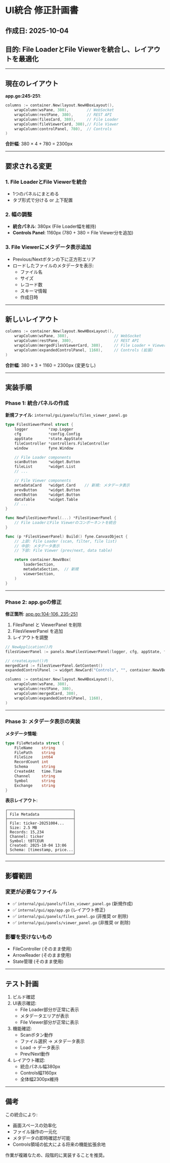 # UI統合 修正計画書

## 作成日: 2025-10-04
## 目的: File LoaderとFile Viewerを統合し、レイアウトを最適化

---

## 現在のレイアウト

**app.go:245-251**:
```go
columns := container.New(layout.NewHBoxLayout(),
    wrapColumn(wsPane, 380),        // WebSocket
    wrapColumn(restPane, 380),      // REST API
    wrapColumn(filesCard, 380),     // File Loader
    wrapColumn(fileViewerCard, 380),// File Viewer
    wrapColumn(controlPanel, 780),  // Controls
)
```

**合計幅**: 380 × 4 + 780 = 2300px

---

## 要求される変更

### 1. File LoaderとFile Viewerを統合
- 1つのパネルにまとめる
- タブ形式で分ける or 上下配置

### 2. 幅の調整
- **統合パネル**: 380px (File Loader幅を維持)
- **Controls Panel**: 1160px (780 + 380 = File Viewer分を追加)

### 3. File Viewerにメタデータ表示追加
- Previous/Nextボタンの下に正方形エリア
- ロードしたファイルのメタデータを表示:
  - ファイル名
  - サイズ
  - レコード数
  - スキーマ情報
  - 作成日時

---

## 新しいレイアウト

```go
columns := container.New(layout.NewHBoxLayout(),
    wrapColumn(wsPane, 380),                    // WebSocket
    wrapColumn(restPane, 380),                  // REST API
    wrapColumn(mergedFilesViewerCard, 380),     // File Loader + Viewer (統合)
    wrapColumn(expandedControlPanel, 1160),     // Controls (拡張)
)
```

**合計幅**: 380 × 3 + 1160 = 2300px (変更なし)

---

## 実装手順

### Phase 1: 統合パネルの作成

**新規ファイル**: `internal/gui/panels/files_viewer_panel.go`

```go
type FilesViewerPanel struct {
    logger         *zap.Logger
    cfg            *config.Config
    appState       *state.AppState
    fileController *controllers.FileController
    window         fyne.Window

    // File Loader components
    scanButton     *widget.Button
    fileList       *widget.List
    // ...

    // File Viewer components
    metadataCard   *widget.Card    // 新規: メタデータ表示
    prevButton     *widget.Button
    nextButton     *widget.Button
    dataTable      *widget.Table
    // ...
}

func NewFilesViewerPanel(...) *FilesViewerPanel {
    // File LoaderとFile Viewerのコンポーネントを統合
}

func (p *FilesViewerPanel) Build() fyne.CanvasObject {
    // 上部: File Loader (scan, filter, file list)
    // 中部: メタデータ表示
    // 下部: File Viewer (prev/next, data table)

    return container.NewVBox(
        loaderSection,
        metadataSection,  // 新規
        viewerSection,
    )
}
```

---

### Phase 2: app.goの修正

**修正箇所**: [app.go:104-106, 235-251](internal/gui/app/app.go)

1. FilesPanel と ViewerPanel を削除
2. FilesViewerPanel を追加
3. レイアウトを調整

```go
// NewApplication()内
filesViewerPanel := panels.NewFilesViewerPanel(logger, cfg, appState, fileController, window)

// createLayout()内
mergedCard := filesViewerPanel.GetContent()
expandedControlPanel := widget.NewCard("Controls", "", container.NewVBox())

columns := container.New(layout.NewHBoxLayout(),
    wrapColumn(wsPane, 380),
    wrapColumn(restPane, 380),
    wrapColumn(mergedCard, 380),
    wrapColumn(expandedControlPanel, 1160),
)
```

---

### Phase 3: メタデータ表示の実装

**メタデータ情報**:
```go
type FileMetadata struct {
    FileName    string
    FilePath    string
    FileSize    int64
    RecordCount int
    Schema      string
    CreatedAt   time.Time
    Channel     string
    Symbol      string
    Exchange    string
}
```

**表示レイアウト**:
```
┌─────────────────────────────┐
│ File Metadata               │
├─────────────────────────────┤
│ File: ticker-20251004...    │
│ Size: 2.5 MB                │
│ Records: 15,234             │
│ Channel: ticker             │
│ Symbol: tBTCEUR             │
│ Created: 2025-10-04 13:06   │
│ Schema: [timestamp, price...│
└─────────────────────────────┘
```

---

## 影響範囲

### 変更が必要なファイル
- ✅ `internal/gui/panels/files_viewer_panel.go` (新規作成)
- ✅ `internal/gui/app/app.go` (レイアウト修正)
- ✅ `internal/gui/panels/files_panel.go` (非推奨 or 削除)
- ✅ `internal/gui/panels/viewer_panel.go` (非推奨 or 削除)

### 影響を受けないもの
- FileController (そのまま使用)
- ArrowReader (そのまま使用)
- State管理 (そのまま使用)

---

## テスト計画

1. ビルド確認
2. UI表示確認:
   - File Loader部分が正常に表示
   - メタデータエリアが表示
   - File Viewer部分が正常に表示
3. 機能確認:
   - Scanボタン動作
   - ファイル選択 → メタデータ表示
   - Load → データ表示
   - Prev/Next動作
4. レイアウト確認:
   - 統合パネル幅380px
   - Controls幅1160px
   - 全体幅2300px維持

---

## 備考

この統合により:
- 画面スペースの効率化
- ファイル操作の一元化
- メタデータの即時確認が可能
- Controls領域の拡大による将来の機能拡張余地

作業が複雑なため、段階的に実装することを推奨。

